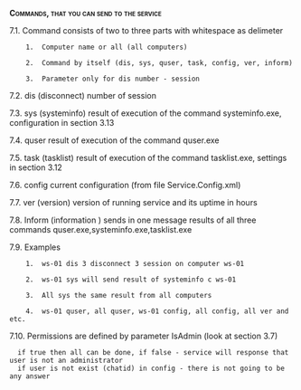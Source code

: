  **<span class="smallcaps">Commands, that you can send to the service</span>**

7.1.  Command consists of two to three parts with whitespace as delimeter 

        1.  Computer name or all (all computers)

        2.  Command by itself (dis, sys, quser, task, config, ver, inform)

        3.  Parameter only for dis number - session

7.2.  dis (disconnect) number of session

7.3.  sys (systeminfo) result of execution of the command systeminfo.exe, configuration in section 3.13

7.4.  quser result of execution of the command quser.exe

7.5.  task (tasklist) result of execution of the command tasklist.exe, settings in section 3.12

7.6.  config current configuration (from file Service.Config.xml)

7.7.  ver (version) version of running service and its uptime in hours

7.8.  Inform (information ) sends in one message results of all three commands quser.exe,systeminfo.exe,tasklist.exe

7.9.  Examples

        1.  ws-01 dis 3 disconnect 3 session on computer ws-01

        2.  ws-01 sys will send result of systeminfo c ws-01

        3.  All sys the same result from all computers

        4.  ws-01 quser, all quser, ws-01 config, all config, all ver and etc.
           
7.10. Permissions are defined by parameter IsAdmin (look at section 3.7)
      
      if true then all can be done, if false - service will response that user is not an administrator
      if user is not exist (chatid) in config - there is not going to be any answer